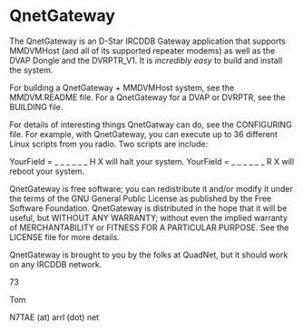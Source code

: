 QnetGateway
===========

The QnetGateway is an D-Star IRCDDB Gateway application that supports MMDVMHost (and all of its supported repeater modems) as well as the DVAP Dongle and the DVRPTR_V1. It is *incredibly easy* to build and install the system.

For building a QnetGateway + MMDVMHost system, see the MMDVM.README file. For a QnetGateway for a DVAP or DVRPTR, see the BUILDING file.

For details of interesting things QnetGatway can do, see the CONFIGURING file. For example, with QnetGateway, you can execute up to 36 different Linux scripts from you radio. Two scripts are include:

YourField = _ _ _ _ _ _ H X   will halt your system.
YourField = _ _ _ _ _ _ R X   will reboot your system.

QnetGateway is free software; you can redistribute it and/or modify it under the terms of the GNU General Public License as published by the Free Software Foundation. QnetGateway is distributed in the hope that it will be useful, but WITHOUT ANY WARRANTY; without even the implied warranty of MERCHANTABILITY or FITNESS FOR A PARTICULAR PURPOSE. See the LICENSE file for more details.

QnetGateway is brought to you by the folks at QuadNet, but it should work on any IRCDDB network.

73

Tom

N7TAE (at) arrl (dot) net
